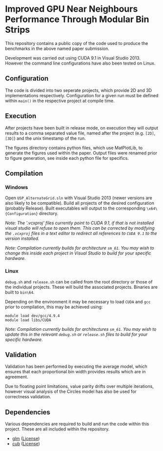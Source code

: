 # Improved GPU Near Neighbours Performance Through Modular Bin Strips

This repository contains a public copy of the code used to produce the benchmarks in the above named paper submission.

Development was carried out using CUDA 9.1 in Visual Studio 2013. However the command line configurations have also been tested on Linux.

## Configuration
The code is divided into two seperate projects, which provide 2D and 3D implementations respectively. Configuration for a given run must be defined within `main()` in the respective project at compile time.

## Execution

After projects have been built in release mode, on execution they will output results to a comma separated value file, named after the project (e.g. `[2D]`, `[3D]`) and the unix timestamp of the run.

The figures directory contains python files, which use MatPlotLib, to generate the figures used within the paper. Output files were renamed prior to figure generation, see inside each python file for specifics.

## Compilation

### Windows
Open `USP_AlternateGrid.sln` with Visual Studio 2013 (newer versions are also likely to be compatible). Build all projects of the desired configuration (probably Release). Built executables will output to the corresponding `\x64\{Configuration}` directory.

*Note: The '.vcxproj' files currently point to CUDA 9.1, if that is not installed visual studio will refuse to open them. This can be corrected by modifying the `.vcxproj` files in a text editor to redirect all references to `CUDA 9.1` to the version installed.*

*Note: Compilation currently builds for architecture `sm_61`. You may wish to change this inside each project in Visual Studio to build for your specific hardware.*

### Linux
`debug.sh` and `release.sh` can be called from the root directory or those of the individual projects. These will build the associated projects. Binaries are built to `bin\64`.

Depending on the environment it may be necessary to load `CUDA` and `gcc` prior to compilation, this may be achieved using:

```
module load dev/gcc/4.9.4
module load libs/CUDA
```

*Note: Compilation currently builds for architectures `sm_61`. You may wish to update this in the relevant `debug.sh` or `release.sh` files to build for your specific hardware.*

## Validation
Validation has been performed by executing the average model, which ensures that each proportional bin width provides results which are in agreement.

Due to floating point limitations, value parity drifts over multiple iterations, however visual analysis of the Circles model has also be used for correctness validation.



## Dependencies
Various dependencies are required to build and run the code within this project. These are all included within the repository.

* [glm](https://glm.g-truc.net/0.9.8/index.html) ([License](https://github.com/g-truc/glm/blob/master/manual.md#section0))
* [cub](https://nvlabs.github.io/cub/) ([License](https://nvlabs.github.io/cub/#sec10))


